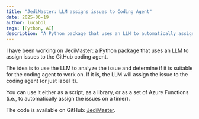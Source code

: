 ```yaml
---
title: "JediMaster: LLM assigns issues to Coding Agent"
date: 2025-06-19
author: lucabol
tags: [Python, AI]
description: "A Python package that uses an LLM to automatically assign GitHub issues to a coding agent."
---
```

I have been working on JediMaster: a Python package that uses an LLM to assign issues to the GitHub coding agent.

The idea is to use the LLM to analyze the issue and determine if it is suitable for the coding agent to work on. If it is, the LLM will assign the issue to the coding agent (or just label it).

You can use it either as a script, as a library, or as a set of Azure Functions (i.e., to automatically assign the issues on a timer).

The code is available on GitHub: [JediMaster](https://github.com/lucabol/JediMaster).
